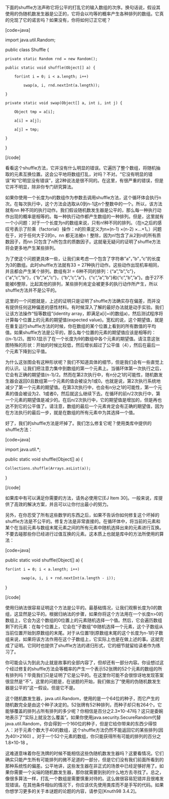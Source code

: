 下面的shuffle方法声称它将公平的打乱它的输入数组的次序。换句话说，假设其使用的伪随机数发生器是公正的，它将会以均等的概率产生各种排列的数组。它真的兑现了它的诺言吗？如果没有，你将如何订正它呢？ 
[code=java]
import java.util.Random;
public class Shuffle {
    private static Random rnd = new Random();
    public static void shuffle(Object[] a) {
        for(int i = 0; i < a.length; i++)
            swap(a, i, rnd.nextInt(a.length));
    }
    private static void swap(Object[] a, int i, int j) {
        Object tmp = a[i];
        a[i] = a[j];
        a[j] = tmp;
    }
}
[/code]
看看这个shuffle方法，它并没有什么明显的错误。它遍历了整个数组，将随机抽取的元素互换位置。这会公平地将数组打乱，对吗？不对。“它没有明显的错误”和“它明显没有错误”，这2种说法是很不同的。在这里，有很严重的错误，但是它并不明显，除非你专门研究算法。 
如果你使用一个长度为n的数组作为参数去调用shuffle方法，这个循环体会执行n次。在每次执行中，这个方法会选取从0到n-1这n个整数中的一个。所以，该方法就有nn 种不同的执行动作。我们假设随机数发生器是公平的，那么每一种执行动作出现的概率是相等的。每一种执行动作都产生数组的一种排列。但是，这里就有一个小问题：对于一个长度为n的数组来说，只有n!种不同的排列。（在n之后的感叹号表示了阶乘（factorial）操作：n的阶乘定义为n×(n-1) ×(n-2) ×…×1。）问题在于，对于任何大于2的n，nn 都无法被n！整除，因为n!包含了从2到n的所有质数因子，而nn 只包含了n所包含的质数因子。这就毫无疑问的证明了shuffle方法将会更多地产生某些排列。 
为了使这个问题更具体一些，让我们来考虑一个包含了字符串”a”，”b”，”c”的长度为3的数组。此时shuffle方法就有33 = 27种执行动作。这些动作出现机率相同，并且都会产生某个排列。数组有3! = 6种不同的排列：{“a”,”b”,”c”}，{“a”,”c”,”b”}，{“b”,”a”,”c”}，{“b”,”c”,”a”}，{“c”,”a”,”b”}和{“c”,”b”,”a”}。由于27不能被6整除，比起其他的排列，某些排列肯定会被更多的执行动作所产生，所以shuffle方法并不是公平的。 
这里的一个问题就是，上述的证明只是证明了shuffle方法确实存在偏差，而并没有提供任何这种偏差的感性材料。有时候深入了解的最好办法就是动手实验。我们让该方法操作“恒等数组”(identity array，即满足a[i]=i的数组a)，然后测试程序将计算每个位置上的元素的期望值(expected value)。宽松的说，这个期望值，就是在重复运行shuffle方法的时候，你在数组的某个位置上看到的所有数值的平均值。如果shuffle方法是公平的，那么每个位置的元素的期望值应该是相等的：((n-1)/2)。图10.1显示了在一个长度为9的数组中各个元素的期望值。请注意这张图特殊的形状：开始的时候比较低，然后增长超过了公平值（4），然后在最后一个元素下降到公平值。 
为什么这张图会有这种形状呢？我们不知道具体的细节，但是我们会有一些直觉上的认识。让我们把注意力集中到数组的第一个元素上。当循环体第一次执行之后，它会有正确的期望值(n-1)/2。然而在第2次执行中，有n分之1的可能性，随机数发生器会返回0且数组第一个元素的值会被设为1或0。也就是说，第2次执行系统地减少了第一个元素的期望值。在第3次执行中，也会有n分之1的可能性，第一个元素的值会被设为2、1或者0，然后就这么继续下去。在循环的前n/2次执行中，第一个元素的期望值是减少的。在后n/2次执行中，它的期望值是增加的，但是再也达不到它的公平值了。请注意，数组的最后一个元素肯定会有正确的期望值，因为在方法执行的最后一步，就是在数组的所有元素中为其选择一个值。 
好了，我们的shuffle方法是坏掉了。我们怎么修复它呢？使用类库中提供的shuffle方法： 
[code=java]
import java.util.*;
public static void shuffle(Object[] a) {
    Collections.shuffle(Arrays.asList(a));
}
[/code]
如果库中有可以满足你需要的方法，请务必使用它[EJ Item 30]。一般来说，库提供了高效的解决方案，并且可以让你付出最小的努力。 
另外，在你忍受了所有这些数学的东西之后，如果不告诉你如何修复这个坏掉的shuffle方法是不公平的。修复方法是非常直接的。在循环体中，将当前的元素和某个在当前元素与数组末尾元素之间的所有元素中随机选择出来的元素进行互换。不要去碰那些你已经进行过值互换的元素。这本质上也就是库中的方法所使用的算法： 
[code=java]
public static void shuffle(Object[] a) {
    for(int i = 0; i < a.length; i++)
           swap(a, i, i + rnd.nextInt(a.length - i));
}
[/code]
使用归纳法很容易证明这个方法是公平的。最基础情况，让我们观察长度为0的数组，这显然是公平的。根据归纳法的步骤，如果你将这个方法用在一个长度n>0的数组上，它会为这个数组的0位置上的元素随机选择一个值。然后，它会遍历数组剩下的元素：在每个位置上，它会在“子数组”中随机选择一个元素，这个子数组从当前位置开始到原数组的末尾。对于从位置1到原数组末尾的这个长度为n-1的子数组来说，如果将该方法作用在这个子数组上，它实际上也是在做上述的事。这就完成了证明。它同时也提供了shuffle方法的递归形式，它的细节就留给读者作为练习了。 
你可能会认为到此为止就是故事的全部内容了，但却还有一部分内容。你设想过这个经过修复的shuffle方法会等概率的产生一个表示52张牌的52个元素的数组的所有排列吗？毕竟我们只是证明了它是公平的。在这里你可能不会很惊讶地发现答案很显然是“不”。这里的问题是，在谜题的开始，我们做出了“使用的伪随机数发生器是公平的”这一假设。但是它不是。 
这个随机数发生器，java.util.Random，使用的是一个64位的种子，而它产生的随机数完全是由这个种子决定的。52张牌有52!种排列，而种子却只有264个。它能够覆盖的排列占所有排列的多少呢？你相信是百分之2.3×10-47吗？这只是委婉地表示了“实际上就没怎么覆盖”。如果你使用java.security.SecureRandom代替java.util.Random，你会得到一个160位的种子，但是它给你带来的东西少得惊人：对于元素个数大于40的数组，这个shuffle方法仍然不能返回它的某些排列(因为40!>2160) 。对于一个52个元素的数组，你只能获得所有可能的排列的百分之1.8×10-18 。 
这难道意味着你在洗牌的时候不能相信这些伪随机数发生器吗？这要看情况。它们确实只能产生所有可能排列的微不足道的一部分，但是它们没有我们前面所看到的那种系统性的偏差。公平地讲，这些发生器在非正式的场景中已经足够好用了。如果你需要一个尖端的随机数发生器，那你就需要到别的什么地方去寻找了。总之，像很多算法一样，打乱一个数组是需要慎重对待的。这么做很容易犯错并且很难发现错误。在其他条件相似的情况下，你应该优先使用类库而不是手写的代码。如果你想学习更多的关于本谜题的论题的内容，请参见[Knuth98 3.4.2]。